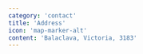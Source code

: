 ```yaml
---
category: 'contact'
title: 'Address'
icon: 'map-marker-alt'
content: 'Balaclava, Victoria, 3183'
---
```


